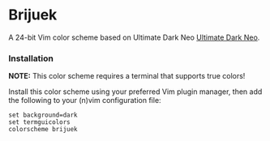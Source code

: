 # Brijuek
A 24-bit Vim color scheme based on Ultimate Dark Neo [Ultimate Dark Neo](https://github.com/rubjo/ultimate-dark-neo-vs-code).

### Installation
**NOTE:** This color scheme requires a terminal that supports true colors!

Install this color scheme using your preferred Vim plugin manager, then add the
following to your (n)vim configuration file:
```vim
set background=dark
set termguicolors
colorscheme brijuek
```
